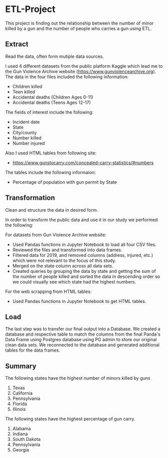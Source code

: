 # ETL-Project
This project is finding out the relationship between the number of minor killed by a gun and the number of people who carries a gun using ETL.

## Extract

Read the data, often form mutiple data sources. 

I used 4 different datasets from the public platform Kaggle which lead me to the Gun Violence Archive website (https://www.gunviolencearchive.org). 
The data in the four files included the following information:

*	Children killed
*	Teen killed
*	Accidental deaths (Children Ages 0-11)
* Accidental deaths (Teens Ages 12-17)

The fields of interest include the following:

*	Incident date
*	State
*	City/county
*	Number killed
*	Number injured
 
Also I used HTML tables from following site:
*   https://www.gunstocarry.com/concealed-carry-statistics/#numbers

The tables include the following informaion:
*   Percentage of population with gun permit by State

## Transformation 

Clean and structure the data in desired form.

In order to transform the public data and use it in our study we performed the following:

For datasets from Gun Violence Archive website:
* Used Pandas functions in Jupyter Notebook to load all four CSV files.
* Reviewed the files and transformed into data frames.
* Filtered data for 2019, and removed columns (address, injured, etc.) which were not    relevant to the focus of this study.
* Merged on the state column across all data sets. 
* Created queries by grouping the data by state and getting the sum of the number of people killed and sorted the data in descending order so we could visually see which state had the highest numbers.

For the web scrapping from HTML tables:
* Used Pandas functions in Jupyter Notebook to get HTML tables. 

## Load
The last step was to transfer our final output into a Database. We created a database and respective table to match the columns from the final Panda's Data Frame using Postgres database using PG admin to store our original clean data sets. We reconnected to the database and generated additional tables for the data frames. 

## Summary

The following states have the highest number of minors killed by guns

1. Texas
2. California
3. Pennsylvania
4. Florida
5. Illinois

The following states have the highest percentage of gun carry.

1. Alabama
2. Indiana
3. South Dakota
4. Pennsylvania
5. Georgia

